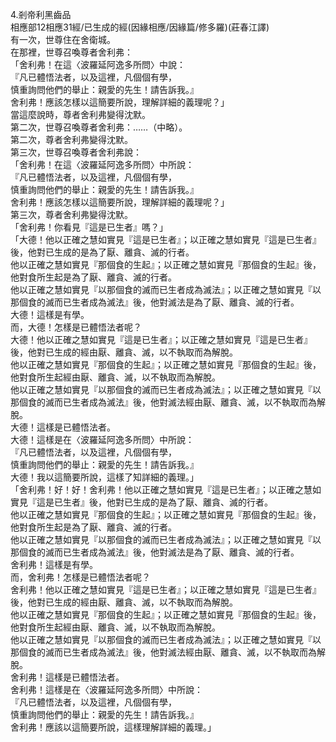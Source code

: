 4.剎帝利黑齒品  
相應部12相應31經/已生成的經(因緣相應/因緣篇/修多羅)(莊春江譯)  
有一次，世尊住在舍衛城。  
在那裡，世尊召喚尊者舍利弗：  
「舍利弗！在這〈波羅延阿逸多所問〉中說：  
『凡已體悟法者，以及這裡，凡個個有學，  
慎重詢問他們的舉止：親愛的先生！請告訴我。』  
舍利弗！應該怎樣以這簡要所說，理解詳細的義理呢？」  
當這麼說時，尊者舍利弗變得沈默。  
第二次，世尊召喚尊者舍利弗：……（中略）。  
第二次，尊者舍利弗變得沈默。  
第三次，世尊召喚尊者舍利弗說：  
「舍利弗！在這〈波羅延阿逸多所問〉中所說：  
『凡已體悟法者，以及這裡，凡個個有學，  
慎重詢問他們的舉止：親愛的先生！請告訴我。』  
舍利弗！應該怎樣以這簡要所說，理解詳細的義理呢？」  
第三次，尊者舍利弗變得沈默。  
「舍利弗！你看見『這是已生者』嗎？」  
「大德！他以正確之慧如實見『這是已生者』；以正確之慧如實見『這是已生者』後，他對已生成的是為了厭、離貪、滅的行者。  
他以正確之慧如實見『那個食的生起』；以正確之慧如實見『那個食的生起』後，他對食所生起是為了厭、離貪、滅的行者。  
他以正確之慧如實見『以那個食的滅而已生者成為滅法』；以正確之慧如實見『以那個食的滅而已生者成為滅法』後，他對滅法是為了厭、離貪、滅的行者。  
大德！這樣是有學。  
而，大德！怎樣是已體悟法者呢？  
大德！他以正確之慧如實見『這是已生者』；以正確之慧如實見『這是已生者』後，他對已生成的經由厭、離貪、滅，以不執取而為解脫。  
他以正確之慧如實見『那個食的生起』；以正確之慧如實見『那個食的生起』後，他對食所生起經由厭、離貪、滅，以不執取而為解脫。  
他以正確之慧如實見『以那個食的滅而已生者成為滅法』；以正確之慧如實見『以那個食的滅而已生者成為滅法』後，他對滅法經由厭、離貪、滅，以不執取而為解脫。  
大德！這樣是已體悟法者。  
大德！這樣是在〈波羅延阿逸多所問〉中所說：  
『凡已體悟法者，以及這裡，凡個個有學，  
慎重詢問他們的舉止：親愛的先生！請告訴我。』  
大德！我以這簡要所說，這樣了知詳細的義理。」  
「舍利弗！好！好！舍利弗！他以正確之慧如實見『這是已生者』；以正確之慧如實見『這是已生者』後，他對已生成的是為了厭、離貪、滅的行者。  
他以正確之慧如實見『那個食的生起』；以正確之慧如實見『那個食的生起』後，他對食所生起是為了厭、離貪、滅的行者。  
他以正確之慧如實見『以那個食的滅而已生者成為滅法』；以正確之慧如實見『以那個食的滅而已生者成為滅法』後，他對滅法是為了厭、離貪、滅的行者。  
舍利弗！這樣是有學。  
而，舍利弗！怎樣是已體悟法者呢？  
舍利弗！他以正確之慧如實見『這是已生者』；以正確之慧如實見『這是已生者』後，他對已生成的經由厭、離貪、滅，以不執取而為解脫。  
他以正確之慧如實見『那個食的生起』；以正確之慧如實見『那個食的生起』後，他對食所生起經由厭、離貪、滅，以不執取而為解脫。  
他以正確之慧如實見『以那個食的滅而已生者成為滅法』；以正確之慧如實見『以那個食的滅而已生者成為滅法』後，他對滅法經由厭、離貪、滅，以不執取而為解脫。  
舍利弗！這樣是已體悟法者。  
舍利弗！這樣是在〈波羅延阿逸多所問〉中所說：  
『凡已體悟法者，以及這裡，凡個個有學，  
慎重詢問他們的舉止：親愛的先生！請告訴我。』  
舍利弗！應該以這簡要所說，這樣理解詳細的義理。」  
  
  
